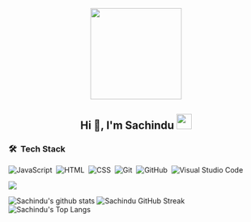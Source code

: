 <p align="center">
  <img src="https://github.com/thompsonemerson/thompsonemerson/raw/master/cover-thompson.png" height="180"/>
</p>

<h2 align="center">Hi 👋, I'm Sachindu <img src="https://media.giphy.com/media/TEnXkcsHrP4YedChhA/giphy.gif" width="30"> </h2>

### 🛠 &nbsp;Tech Stack

![JavaScript](https://img.shields.io/badge/-JavaScript-05122A?style=flat&logo=javascript)&nbsp;
![HTML](https://img.shields.io/badge/-HTML-05122A?style=flat&logo=HTML5)&nbsp;
![CSS](https://img.shields.io/badge/-CSS-05122A?style=flat&logo=CSS3&logoColor=1572B6)&nbsp;
![Git](https://img.shields.io/badge/-Git-05122A?style=flat&logo=git)&nbsp;
![GitHub](https://img.shields.io/badge/-GitHub-05122A?style=flat&logo=github)&nbsp;
![Visual Studio Code](https://img.shields.io/badge/-Visual%20Studio%20Code-05122A?style=flat&logo=visual-studio-code&logoColor=007ACC)&nbsp;

[![](https://activity-graph.herokuapp.com/graph?username=sachinduA&theme=tokyonight)](https://git.io/praveenscience)

![Sachindu's github stats](https://github-readme-stats.vercel.app/api?username=sachindua&show_icons=true&theme=tokyonight) ![Sachindu GitHub Streak](https://github-readme-streak-stats.herokuapp.com/?user=sachindua&theme=tokyonight)
![Sachindu's Top Langs](https://github-readme-stats.vercel.app/api/top-langs/?username=sachindua&theme=tokyonight&layout=compact)


